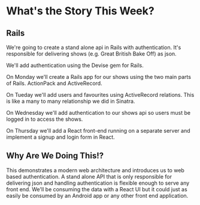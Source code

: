 # What's the Story This Week?

## Rails

We're going to create a stand alone api in Rails with authentication. It's responsible for delivering shows (e.g. Great British Bake Off) as json.

We'll add authentication using the Devise gem for Rails. 

On Monday we'll create a Rails app for our shows using the two main parts of Rails. ActionPack and ActiveRecord. 

On Tueday we'll add users and favourites using ActiveRecord relations. This is like a many to many relationship we did in Sinatra.

On Wednesday we'll add authentication to our shows api so users must be logged in to access the shows.

On Thursday we'll add a React front-end running on a separate server and implement a signup and login form in React.

## Why Are We Doing This!?

This demonstrates a modern web architecture and introduces us to web based authentication. A stand alone API that is only responsible for delivering json and handling authentication is flexible enough to serve any front end. We'll be consuming the data with a React UI but it could just as easily be consumed by an Android app or any other front end application.
